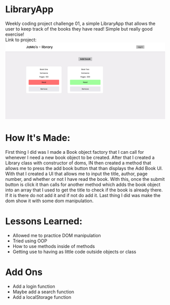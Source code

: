 # LibraryApp
Weekly coding project challenge 01, a simple LibraryApp that allows the user to keep track of the books they have read! Simple but really good exercise!  
Link to project: 
![alt text](https://raw.githubusercontent.com/JaMox2/LibraryApp/main/assets/img/LibraryApp%2001%20-%20http.png?raw=true)
# How It's Made:
First thing I did was I made a Book object factory that I can call for whenever I need a new book object to be created. After that I created a Library class with constructor of doms, IN then created a method that allows me to press the add book button that than displays the Add Book UI. With that I created a UI that allows me to input the title, author, page number, and whether or not I have read the book. With this, once the submit button is click it than calls for another method which adds the book object into an array that I used to get the title to check if the book is already there. If it is there do not add it and if not do add it. Last thing I did was make the dom show it with some dom manipulation.

# Lessons Learned:
- Allowed me to practice DOM manipulation
- Tried using OOP 
- How to use methods inside of methods
- Getting use to having as little code outside objects or class

# Add Ons
- Add a login function
- Maybe add a search function
- Add a localStorage function
